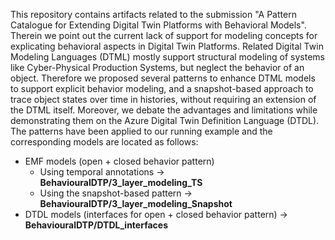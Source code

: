 This repository contains artifacts related to the submission "A Pattern Catalogue for Extending Digital Twin
Platforms with Behavioral Models". Therein we point out the current lack of support for modeling concepts for explicating behavioral aspects in Digital Twin Platforms. Related Digital Twin Modeling Languages (DTML) mostly support structural modeling of systems like Cyber-Physical Production Systems, but neglect the behavior of an object. Therefore we proposed several patterns to enhance DTML models to support explicit behavior modeling, and a snapshot-based approach to trace object states over time in histories, without requiring an extension of the DTML itself. Moreover, we debate the advantages and limitations while demonstrating them on the Azure Digital Twin Definition Language (DTDL). The patterns have been applied to our running example and the corresponding models are located as follows:

- EMF models (open + closed behavior pattern)
  - Using temporal annotations -> **BehaviouralDTP/3_layer_modeling_TS**
  - Using the snapshot-based pattern -> **BehaviouralDTP/3_layer_modeling_Snapshot**
- DTDL models (interfaces for open + closed behavior pattern) -> **BehaviouralDTP/DTDL_interfaces**
